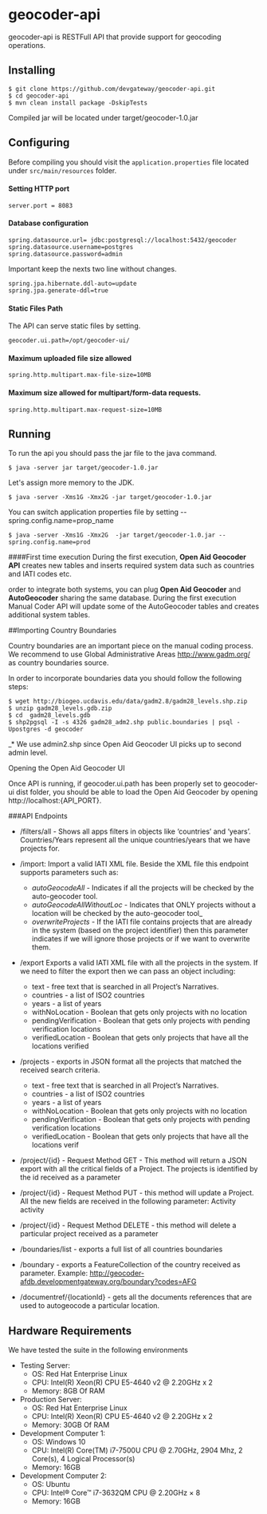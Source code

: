 # geocoder-api

geocoder-api is RESTFull API that provide support for geocoding operations.  

## Installing

    $ git clone https://github.com/devgateway/geocoder-api.git
    $ cd geocoder-api
    $ mvn clean install package -DskipTests

Compiled jar will be located under target/geocoder-1.0.jar


## Configuring
Before compiling you should visit the `application.properties` file located under `src/main/resources` folder.

#### Setting HTTP port
    
    server.port = 8083

#### Database configuration

    spring.datasource.url= jdbc:postgresql://localhost:5432/geocoder
    spring.datasource.username=postgres
    spring.datasource.password=admin

Important keep the nexts two line without changes.

    spring.jpa.hibernate.ddl-auto=update
    spring.jpa.generate-ddl=true

####  Static Files Path
The API can serve static files by setting.
 
    geocoder.ui.path=/opt/geocoder-ui/

#### Maximum uploaded file size allowed

    spring.http.multipart.max-file-size=10MB

#### Maximum size allowed for multipart/form-data requests.

    spring.http.multipart.max-request-size=10MB

## Running 

To run the api you should pass the jar file to the java command.

    $ java -server jar target/geocoder-1.0.jar

Let's assign more memory to the JDK.

	$ java -server -Xms1G -Xmx2G -jar target/geocoder-1.0.jar

You can switch application properties file by setting --spring.config.name=prop_name

    $ java -server -Xms1G -Xmx2G  -jar target/geocoder-1.0.jar --spring.config.name=prod


####First time execution
During the first execution, **Open Aid Geocoder API** creates new tables and inserts required system  data such as countries and IATI codes etc.

order to integrate both systems, you can plug **Open Aid Geocoder** and **AutoGeocoder** sharing the same database. 
During the first execution Manual Coder API will update some of the AutoGeocoder tables and creates additional system tables.


##Importing Country Boundaries 

Country boundaries are an important piece on the manual coding process. We recommend to use Global Administrative Areas 
http://www.gadm.org/ as country boundaries source. 

In order to incorporate boundaries data you should follow the following steps:

    $ wget http://biogeo.ucdavis.edu/data/gadm2.8/gadm28_levels.shp.zip
    $ unzip gadm28_levels.gdb.zip
    $ cd  gadm28_levels.gdb
    $ shp2pgsql -I -s 4326 gadm28_adm2.shp public.boundaries | psql -Upostgres -d geocoder

_* We use admin2.shp since Open Aid Geocoder UI  picks up to second admin level.

Opening the Open Aid Geocoder UI

Once API is running, if geocoder.ui.path has been properly set to geocoder-ui dist folder, you should be able to load the Open Aid Geocoder by opening http://localhost:{API_PORT}.


###API Endpoints

* /filters/all -
    Shows all apps filters in objects like ‘countries’ and ‘years’. 
    Countries/Years represent all the unique countries/years that we have projects for.

* /import: Import a valid IATI XML file. Beside the XML file this endpoint supports parameters such as: 
    * _autoGeocodeAll_ - Indicates if all the projects will be checked by the auto-geocoder tool. 
    * _autoGeocodeAllWithoutLoc_ - Indicates that ONLY projects without a location will be checked by the auto-geocoder tool_
    * _overwriteProjects_  - If the IATI file contains projects that are already in the system (based on the project identifier) then this parameter indicates if we will ignore those projects or if we want to overwrite them.

* /export  Exports a valid IATI XML file with all the projects in the system. If we need to filter the export then we can pass an object including:
	
	* text - free text that is searched in all Project’s Narratives.
	* countries - a list of ISO2 countries
	* years - a list of years
	* withNoLocation - Boolean that gets only projects with no location
	* pendingVerification - Boolean that gets only projects with pending verification locations
	* verifiedLocation - Boolean that gets only projects that have all the locations verified

* /projects - exports in JSON format all the projects that matched the received search criteria.
    * text - free text that is searched in all Project’s Narratives.
    * countries - a list of ISO2 countries
    * years - a list of years
    * withNoLocation - Boolean that gets only projects with no location
    * pendingVerification - Boolean that gets only projects with pending verification locations
    * verifiedLocation - Boolean that gets only projects that have all the locations verif

* /project/{id} - Request Method GET - This method will return a JSON export with all the critical fields of a Project. The projects is identified by the id received as a parameter

* /project/{id} - Request Method PUT - this method will update a Project. All the new fields are received in the following parameter:
Activity activity

* /project/{id} - Request Method DELETE - this method will delete a particular project received as a parameter

* /boundaries/list - exports a full list of all countries boundaries

* /boundary - exports a FeatureCollection of the country received as parameter. Example:
http://geocoder-afdb.developmentgateway.org/boundary?codes=AFG

* /documentref/{locationId} - gets all the documents references that are used to autogeocode a particular location.


## Hardware Requirements
We have tested the suite in the following environments

* Testing Server:
    * OS: Red Hat Enterprise Linux
    * CPU:  Intel(R) Xeon(R) CPU E5-4640 v2 @ 2.20GHz x 2
    * Memory: 8GB Of RAM
* Production Server:
    * OS: Red Hat Enterprise Linux
    * CPU:  Intel(R) Xeon(R) CPU E5-4640 v2 @ 2.20GHz x 2
    * Memory: 30GB Of RAM
* Development Computer 1:
    * OS: Windows 10
    * CPU: Intel(R) Core(TM) i7-7500U CPU @ 2.70GHz, 2904 Mhz, 2 Core(s), 4 Logical Processor(s)
    * Memory: 16GB
* Development Computer 2:
    * OS: Ubuntu
    * CPU: Intel® Core™ i7-3632QM CPU @ 2.20GHz × 8
    * Memory: 16GB

